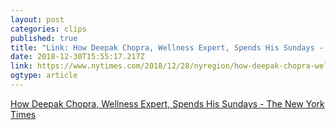 ```yaml
---
layout: post 
categories: clips 
published: true 
title: "Link: How Deepak Chopra, Wellness Expert, Spends His Sundays - The New York Times" 
date: 2018-12-30T15:55:17.217Z 
link: https://www.nytimes.com/2018/12/28/nyregion/how-deepak-chopra-wellness-expert-spends-his-sundays.html 
ogtype: article 
---
```

[ How Deepak Chopra, Wellness Expert, Spends His Sundays - The New York Times ]( https://www.nytimes.com/2018/12/28/nyregion/how-deepak-chopra-wellness-expert-spends-his-sundays.html ) 
